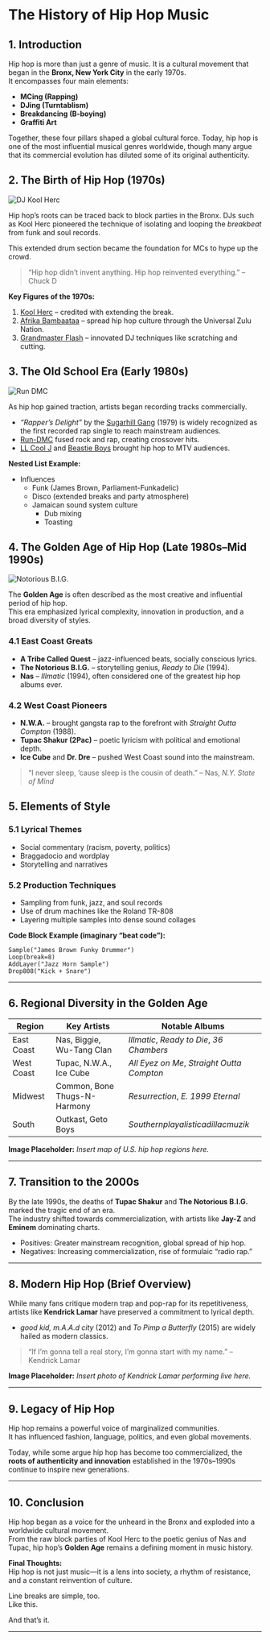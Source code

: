 # The History of Hip Hop Music  

## 1. Introduction  
Hip hop is more than just a genre of music. It is a cultural movement that began in the **Bronx, New York City** in the early 1970s.  
It encompasses four main elements:  
- **MCing (Rapping)**  
- **DJing (Turntablism)**  
- **Breakdancing (B-boying)**  
- **Graffiti Art**  

Together, these four pillars shaped a global cultural force. Today, hip hop is one of the most influential musical genres worldwide, though many argue that its commercial evolution has diluted some of its original authenticity.  

## 2. The Birth of Hip Hop (1970s)

![DJ Kool Herc](https://i.imgur.com/weXCosl.jpg)

Hip hop’s roots can be traced back to block parties in the Bronx. DJs such as Kool Herc pioneered the technique of isolating and looping the *breakbeat* from funk and soul records.  

This extended drum section became the foundation for MCs to hype up the crowd.  

> “Hip hop didn’t invent anything. Hip hop reinvented everything.” – Chuck D 

**Key Figures of the 1970s:**  
1. [Kool Herc](https://youtu.be/10C-Q3NIlzU) – credited with extending the break.  
2. [Afrika Bambaataa](https://youtu.be/9J3lwZjHenA) – spread hip hop culture through the Universal Zulu Nation.  
3. [Grandmaster Flash](https://youtu.be/PobrSpMwKk4) – innovated DJ techniques like scratching and cutting.  

## 3. The Old School Era (Early 1980s)  

![Run DMC](https://i.imgur.com/e80w9gc.jpg)

As hip hop gained traction, artists began recording tracks commercially.  
- *“Rapper’s Delight”* by the [Sugarhill Gang](https://youtu.be/mcCK99wHrk0) (1979) is widely recognized as the first recorded rap single to reach mainstream audiences.  
- [Run-DMC](https://youtu.be/l-O5IHVhWj0) fused rock and rap, creating crossover hits.  
- [LL Cool J](https://youtu.be/vimZj8HW0Kg) and [Beastie Boys](https://youtu.be/07Y0cy-nvAg) brought hip hop to MTV audiences.  

**Nested List Example:**  
- Influences  
  - Funk (James Brown, Parliament-Funkadelic)  
  - Disco (extended breaks and party atmosphere)  
  - Jamaican sound system culture  
    - Dub mixing  
    - Toasting  

## 4. The Golden Age of Hip Hop (Late 1980s–Mid 1990s)  

![Notorious B.I.G.](https://i.imgur.com/aICxYyc.jpg)

The **Golden Age** is often described as the most creative and influential period of hip hop.  
This era emphasized lyrical complexity, innovation in production, and a broad diversity of styles.  

### 4.1 East Coast Greats  
- **A Tribe Called Quest** – jazz-influenced beats, socially conscious lyrics.  
- **The Notorious B.I.G.** – storytelling genius, *Ready to Die* (1994).  
- **Nas** – *Illmatic* (1994), often considered one of the greatest hip hop albums ever.  

### 4.2 West Coast Pioneers  
- **N.W.A.** – brought gangsta rap to the forefront with *Straight Outta Compton* (1988).  
- **Tupac Shakur (2Pac)** – poetic lyricism with political and emotional depth.  
- **Ice Cube** and **Dr. Dre** – pushed West Coast sound into the mainstream.  

> “I never sleep, ’cause sleep is the cousin of death.” – Nas, *N.Y. State of Mind*  

## 5. Elements of Style  

### 5.1 Lyrical Themes  
- Social commentary (racism, poverty, politics)  
- Braggadocio and wordplay  
- Storytelling and narratives  

### 5.2 Production Techniques  
- Sampling from funk, jazz, and soul records  
- Use of drum machines like the Roland TR-808  
- Layering multiple samples into dense sound collages  

**Code Block Example (imaginary “beat code”):**  

```
Sample("James Brown Funky Drummer")
Loop(break=8)
AddLayer("Jazz Horn Sample")
Drop808("Kick + Snare")
```
---

## 6. Regional Diversity in the Golden Age  

| Region   | Key Artists            | Notable Albums                  |  
|----------|------------------------|---------------------------------|  
| East Coast | Nas, Biggie, Wu-Tang Clan | *Illmatic*, *Ready to Die*, *36 Chambers* |  
| West Coast | Tupac, N.W.A., Ice Cube | *All Eyez on Me*, *Straight Outta Compton* |  
| Midwest   | Common, Bone Thugs-N-Harmony | *Resurrection*, *E. 1999 Eternal* |  
| South     | Outkast, Geto Boys    | *Southernplayalisticadillacmuzik* |  

**Image Placeholder:** _Insert map of U.S. hip hop regions here._  

---

## 7. Transition to the 2000s  

By the late 1990s, the deaths of **Tupac Shakur** and **The Notorious B.I.G.** marked the tragic end of an era.  
The industry shifted towards commercialization, with artists like **Jay-Z** and **Eminem** dominating charts.  

- Positives: Greater mainstream recognition, global spread of hip hop.  
- Negatives: Increasing commercialization, rise of formulaic “radio rap.”  

---

## 8. Modern Hip Hop (Brief Overview)  

While many fans critique modern trap and pop-rap for its repetitiveness, artists like **Kendrick Lamar** have preserved a commitment to lyrical depth.  
- *good kid, m.A.A.d city* (2012) and *To Pimp a Butterfly* (2015) are widely hailed as modern classics.  

> “If I’m gonna tell a real story, I’m gonna start with my name.” – Kendrick Lamar  

**Image Placeholder:** _Insert photo of Kendrick Lamar performing live here._  

---

## 9. Legacy of Hip Hop  

Hip hop remains a powerful voice of marginalized communities.  
It has influenced fashion, language, politics, and even global movements.  

Today, while some argue hip hop has become too commercialized, the **roots of authenticity and innovation** established in the 1970s–1990s continue to inspire new generations.  

---

## 10. Conclusion  

Hip hop began as a voice for the unheard in the Bronx and exploded into a worldwide cultural movement.  
From the raw block parties of Kool Herc to the poetic genius of Nas and Tupac, hip hop’s **Golden Age** remains a defining moment in music history.  

**Final Thoughts:**  
Hip hop is not just music—it is a lens into society, a rhythm of resistance, and a constant reinvention of culture.  

Line breaks are simple, too.  
Like this.  

And that’s it.  

---  
